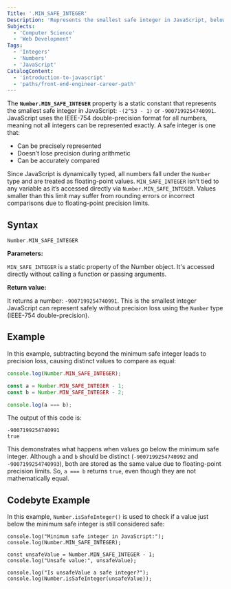 ```yaml
---
Title: '.MIN_SAFE_INTEGER'
Description: 'Represents the smallest safe integer in JavaScript, below which integer precision is not guaranteed.'
Subjects:
  - 'Computer Science'
  - 'Web Development'
Tags:
  - 'Integers'
  - 'Numbers'
  - 'JavaScript'
CatalogContent:
  - 'introduction-to-javascript'
  - 'paths/front-end-engineer-career-path'
---
```


The **`Number.MIN_SAFE_INTEGER`** property is a static constant that represents the smallest safe integer in JavaScript: `-(2^53 - 1)` or `-9007199254740991`. JavaScript uses the IEEE-754 double-precision format for all numbers, meaning not all integers can be represented exactly. A safe integer is one that:

- Can be precisely represented
- Doesn’t lose precision during arithmetic
- Can be accurately compared

Since JavaScript is dynamically typed, all numbers fall under the `Number` type and are treated as floating-point values. `MIN_SAFE_INTEGER` isn’t tied to any variable as it’s accessed directly via `Number.MIN_SAFE_INTEGER`. Values smaller than this limit may suffer from rounding errors or incorrect comparisons due to floating-point precision limits.

## Syntax

```pseudo
Number.MIN_SAFE_INTEGER
```

**Parameters:**

`MIN_SAFE_INTEGER` is a static property of the Number object. It's accessed directly without calling a function or passing arguments.

**Return value:**

It returns a number: `-9007199254740991`. This is the smallest integer JavaScript can represent safely without precision loss using the `Number` type (IEEE-754 double-precision).

## Example

In this example, subtracting beyond the minimum safe integer leads to precision loss, causing distinct values to compare as equal:

```js
console.log(Number.MIN_SAFE_INTEGER);

const a = Number.MIN_SAFE_INTEGER - 1;
const b = Number.MIN_SAFE_INTEGER - 2;

console.log(a === b);
```

The output of this code is:

```shell
-9007199254740991
true
```

This demonstrates what happens when values go below the minimum safe integer. Although `a` and `b` should be distinct (`-9007199254740992` and `-9007199254740993`), both are stored as the same value due to floating-point precision limits. So, `a === b` returns `true`, even though they are not mathematically equal.

## Codebyte Example

In this example, `Number.isSafeInteger()` is used to check if a value just below the minimum safe integer is still considered safe:

```codebyte/javascript
console.log("Minimum safe integer in JavaScript:");
console.log(Number.MIN_SAFE_INTEGER);

const unsafeValue = Number.MIN_SAFE_INTEGER - 1;
console.log("Unsafe value:", unsafeValue);

console.log("Is unsafeValue a safe integer?");
console.log(Number.isSafeInteger(unsafeValue));
```
